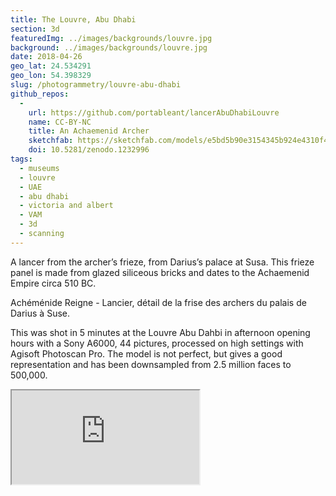 ```yaml
---
title: The Louvre, Abu Dhabi
section: 3d
featuredImg: ../images/backgrounds/louvre.jpg
background: ../images/backgrounds/louvre.jpg
date: 2018-04-26
geo_lat: 24.534291
geo_lon: 54.398329
slug: /photogrammetry/louvre-abu-dhabi
github_repos:
  -
    url: https://github.com/portableant/lancerAbuDhabiLouvre
    name: CC-BY-NC
    title: An Achaemenid Archer
    sketchfab: https://sketchfab.com/models/e5bd5b90e3154345b924e4310f49c266
    doi: 10.5281/zenodo.1232996
tags:
  - museums
  - louvre
  - UAE
  - abu dhabi
  - victoria and albert
  - VAM
  - 3d
  - scanning
---
```


A lancer from the archer’s frieze, from Darius’s palace at Susa. This frieze panel is made from glazed siliceous bricks and dates to the Achaemenid Empire circa 510 BC.

Achéménide Reigne - Lancier, détail de la frise des archers du palais de Darius à Suse.

This was shot in 5 minutes at the Louvre Abu Dahbi in afternoon opening hours with a Sony A6000, 44 pictures, processed on high settings with Agisoft Photoscan Pro. The model is not perfect, but gives a good representation and has been downsampled from 2.5 million faces to 500,000.

<div class="ratio  ratio-1x1 mb-3">
    <iframe title="A 3D model"  src="https://sketchfab.com/models/e5bd5b90e3154345b924e4310f49c266/embed"  allow="autoplay; fullscreen; vr" mozallowfullscreen="true" webkitallowfullscreen="true"></iframe>
</div>
